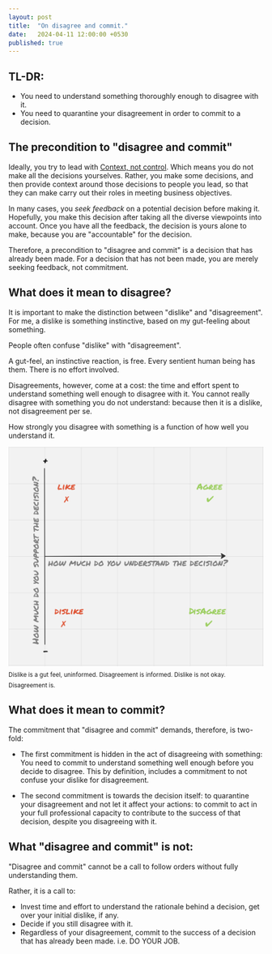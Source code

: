 ```yaml
---
layout: post
title:  "On disagree and commit."
date:   2024-04-11 12:00:00 +0530
published: true
---
```


## TL-DR:
* You need to understand something thoroughly enough to disagree with it.
* You need to quarantine your disagreement in order to commit to a decision.

## The precondition to "disagree and commit"
Ideally, you try to lead with [Context, not control](/2024/04/01/context-and-control). Which means you do not make all the decisions yourselves. Rather, you make some decisions, and then provide context around those decisions to people you lead, so that they can make carry out their roles in meeting business objectives.

In many cases, you *seek feedback* on a potential decision before making it. Hopefully, you make this decision after taking all the diverse viewpoints into account. Once you have all the feedback, the decision is yours alone to make, because you are "accountable" for the decision. 

Therefore, a precondition to "disagree and commit" is a decision that has already been made. For a decision that has not been made, you are merely seeking feedback, not commitment.


## What does it mean to disagree?
It is important to make the distinction between "dislike" and "disagreement". For me, a dislike is something instinctive, based on my gut-feeling about something.

People often confuse "dislike" with "disagreement".

A gut-feel, an instinctive reaction, is free. Every sentient human being has them. There is no effort involved. 

Disagreements, however, come at a cost: the time and effort spent to understand something well enough to disagree with it. You cannot really disagree with something you do not understand: because then it is a dislike, not disagreement per se. 

How strongly you disagree with something is a function of how well you understand it.

![](/assets/2024-04-11/dislike-vs-disagree.png)
<sub>Dislike is a gut feel, uninformed. Disagreement is informed. Dislike is not okay. Disagreement is.</sub>


## What does it mean to commit?
The commitment that "disagree and commit" demands, therefore, is two-fold: 

* The first commitment is hidden in the act of disagreeing with something: You need to commit to understand something well enough before you decide to disagree. This by definition, includes a commitment to not confuse your dislike for disagreement.

* The second commitment is towards the decision itself: to quarantine your disagreement and not let it affect your actions: to commit to act in your full professional capacity to contribute to the success of that decision, despite you disagreeing with it.


## What "disagree and commit" is not:
"Disagree and commit" cannot be a call to follow orders without fully understanding them. 

Rather, it is a call to:
* Invest time and effort to understand the rationale behind a decision, get over your initial dislike, if any.
* Decide if you still disagree with it.
* Regardless of your disagreement, commit to the success of a decision that has already been made. i.e. DO YOUR JOB.
